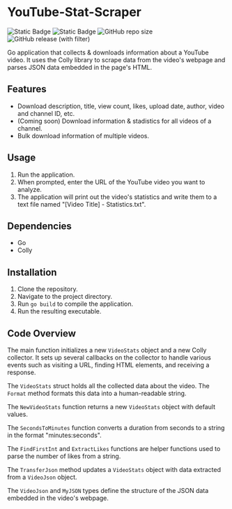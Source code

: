 # YouTube-Stat-Scraper

![Static Badge](https://img.shields.io/badge/Made%20With-Go-blue?style=flat-square&logo=Go&logoColor=white) ![Static Badge](https://img.shields.io/badge/Made%20By-HaloGamer33-white?style=flat-square&label=Made%20by%20&color=%23e12a56) ![GitHub repo size](https://img.shields.io/github/repo-size/HaloGamer33/YouTube-Stat-Scrapper?style=flat-square&label=Size&color=success) ![GitHub release (with filter)](https://img.shields.io/github/v/release/HaloGamer33/YouTube-Stat-Scraper?style=flat-square&label=Release&color=%23ed9b37)

Go application that collects & downloads information about a YouTube video. It uses the Colly library to scrape data from the video's webpage and parses JSON data embedded in the page's HTML.

## Features

- Download description, title, view count, likes, upload date, author, video and channel ID, etc.
- (Coming soon) Download information & stadistics for all videos of a channel.
- Bulk download information of multiple videos.

## Usage

1. Run the application.
2. When prompted, enter the URL of the YouTube video you want to analyze.
3. The application will print out the video's statistics and write them to a text file named "[Video Title] - Statistics.txt".

## Dependencies

- Go
- Colly

## Installation

1. Clone the repository.
2. Navigate to the project directory.
3. Run `go build` to compile the application.
4. Run the resulting executable.

## Code Overview

The main function initializes a new `VideoStats` object and a new Colly collector. It sets up several callbacks on the collector to handle various events such as visiting a URL, finding HTML elements, and receiving a response.

The `VideoStats` struct holds all the collected data about the video. The `Format` method formats this data into a human-readable string.

The `NewVideoStats` function returns a new `VideoStats` object with default values.

The `SecondsToMinutes` function converts a duration from seconds to a string in the format "minutes:seconds".

The `FindFirstInt` and `ExtractLikes` functions are helper functions used to parse the number of likes from a string.

The `TransferJson` method updates a `VideoStats` object with data extracted from a `VideoJson` object.

The `VideoJson` and `MyJSON` types define the structure of the JSON data embedded in the video's webpage.
